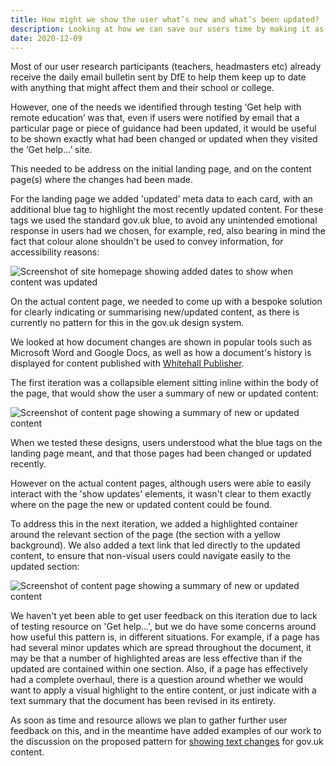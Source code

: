 ```yaml
---
title: How might we show the user what’s new and what’s been updated?
description: Looking at how we can save our users time by making it as quick and easy as possible to identify new or updated content
date: 2020-12-09
---
```


Most of our user research participants (teachers, headmasters etc) already receive the daily email bulletin sent by DfE to help them keep up to date with anything that might affect them and their school or college.

However, one of the needs we identified through testing ‘Get help with remote education’ was that, even if users were notified by email that a particular page or piece of guidance had been updated, it would be useful to be shown exactly what had been changed or updated when they visited the ‘Get help…’ site.

This needed to be address on the initial landing page, and on the content page(s) where the changes had been made.

For the landing page we added 'updated' meta data to each card, with an additional blue tag to highlight the most recently updated content. For these tags we used the standard gov.uk blue, to avoid any unintended emotional response in users had we chosen, for example, red, also bearing in mind the fact that colour alone shouldn't be used to convey information, for accessibility reasons:

![Screenshot of site homepage showing added dates to show when content was updated](/images/new-updated/new-updated-v4.png)

On the actual content page, we needed to come up with a bespoke solution for clearly indicating or summarising new/updated content, as there is currently no pattern for this in the gov.uk design system.

We looked at how document changes are shown in popular tools such as Microsoft Word and Google Docs, as well as how a document's history is displayed for content published with [Whitehall Publisher](https://www.gov.uk/guidance/how-to-publish-on-gov-uk/introduction-and-access-to-whitehall-publisher).

The first iteration was a collapsible element sitting inline within the body of the page, that would show the user a summary of new or updated content:

![Screenshot of content page showing a summary of new or updated content](/images/new-updated/v3_hide-updates.png)

When we tested these designs, users understood what the blue tags on the landing page meant, and that those pages had been changed or updated recently.

However on the actual content pages, although users were able to easily interact with the 'show updates' elements, it wasn't clear to them exactly where on the page the new or updated content could be found.

To address this in the next iteration, we added a highlighted container around the relevant section of the page (the section with a yellow background). We also added a text link that led directly to the updated content, to ensure that non-visual users could navigate easily to the updated section:

![Screenshot of content page showing a summary of new or updated content](/images/new-updated/v4_show-updates.png)

We haven't yet been able to get user feedback on this iteration due to lack of testing resource on 'Get help...', but we do have some concerns around how useful this pattern is, in different situations. For example, if a page has had several minor updates which are spread throughout the document, it may be that a number of highlighted areas are less effective than if the updated are contained within one section. Also, if a page has effectively had a complete overhaul, there is a question around whether we would want to apply a visual highlight to the entire content, or just indicate with a text summary that the document has been revised in its entirety.

As soon as time and resource allows we plan to gather further user feedback on this, and in the meantime have added examples of our work to the discussion on the proposed pattern for [showing text changes](https://github.com/alphagov/govuk-design-system-backlog/issues/126) for gov.uk content.
